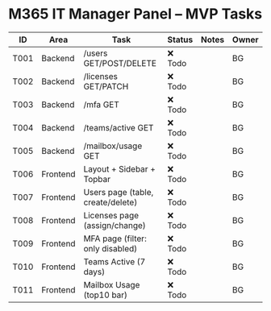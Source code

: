 # M365 IT Manager Panel – MVP Tasks

| ID   | Area     | Task                                   | Status | Notes | Owner |
|------|----------|----------------------------------------|--------|-------|-------|
| T001 | Backend  | /users GET/POST/DELETE                 | ❌ Todo |      | BG    |
| T002 | Backend  | /licenses GET/PATCH                    | ❌ Todo |      | BG    |
| T003 | Backend  | /mfa GET                               | ❌ Todo |      | BG    |
| T004 | Backend  | /teams/active GET                      | ❌ Todo |      | BG    |
| T005 | Backend  | /mailbox/usage GET                     | ❌ Todo |      | BG    |
| T006 | Frontend | Layout + Sidebar + Topbar              | ❌ Todo |      | BG    |
| T007 | Frontend | Users page (table, create/delete)      | ❌ Todo |      | BG    |
| T008 | Frontend | Licenses page (assign/change)          | ❌ Todo |      | BG    |
| T009 | Frontend | MFA page (filter: only disabled)       | ❌ Todo |      | BG    |
| T010 | Frontend | Teams Active (7 days)                  | ❌ Todo |      | BG    |
| T011 | Frontend | Mailbox Usage (top10 bar)              | ❌ Todo |      | BG    |
